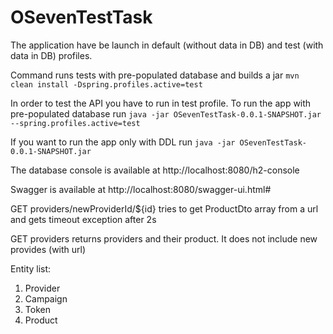 # OSevenTestTask

The application have be launch in default (without data in DB) and test (with data in DB) profiles.

Command runs tests with pre-populated database and builds a jar
`mvn clean install -Dspring.profiles.active=test`

In order to test the API you have to run in test profile.
To run the app with pre-populated database run `java -jar OSevenTestTask-0.0.1-SNAPSHOT.jar --spring.profiles.active=test`

If you want to run the app only with DDL run `java -jar OSevenTestTask-0.0.1-SNAPSHOT.jar`

The database console is available at http://localhost:8080/h2-console

Swagger is available at http://localhost:8080/swagger-ui.html#

GET providers/newProviderId/${id} tries to get ProductDto array from a url and gets timeout exception after 2s

GET providers returns providers and their product. It does not include new provides (with url)

Entity list:
1. Provider
2. Campaign
3. Token
4. Product